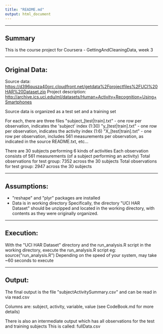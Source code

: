 ```yaml
---
title: "README.md"
output: html_document
---
```


---
Summary
---
This is the course project for Coursera - GettingAndCleaningData, week 3

---
Original Data:
---
Source data: https://d396qusza40orc.cloudfront.net/getdata%2Fprojectfiles%2FUCI%20HAR%20Dataset.zip
Project description: http://archive.ics.uci.edu/ml/datasets/Human+Activity+Recognition+Using+Smartphones

Source data is organized as a test set and a training set

For each, there are three files
 "subject_[test|train].txt"  - one row per observation, indicates the 'subject' index (1:30)
 "y_[test|train].txt"  - one row per observation, indicates the activity index (1:6)
 "X_[test|train].txt"  - one row per observation, includes 561 measurements per observation, as indicated in the source README.txt, etc...

There are 30 subjects performing 6 kinds of activities
Each observation consists of 561 measurements (of a subject performing an activity)
Total observations for test group:  7352 across the 30 subjects
Total observations for test group:  2947 across the 30 subjects

---
Assumptions: 
---
* "reshape" and "plyr" packages are installed
* Data is in working directory
Specifically, the directory "UCI HAR Dataset" should be unzipped and located in the working directory, 
with contents as they were originally organized.


---
Execution:
---
With the "UCI HAR Dataset" directory and the run_analysis.R script in the working directory, execute the run_analysis.R script
eg: 
  source("run_analysis.R")
Depending on the speed of your system, may take ~60 seconds to execute

---
Output:
---
The final output is the file "subjectActivitySummary.csv" and can be read in via read.csv
  
Columns are: subject, activity, variable, value (see CodeBook.md for more details)

There is also an intermediate output which has all observations for the test and training subjects
This is called: fullData.csv

